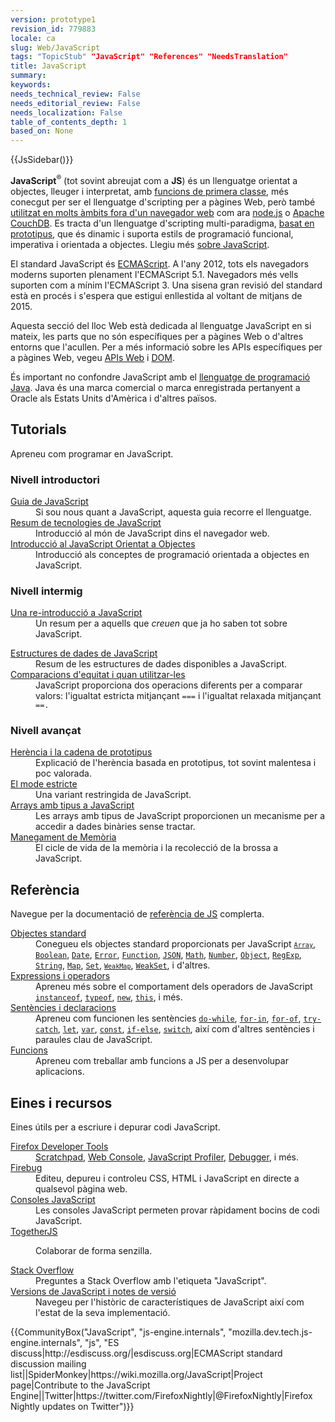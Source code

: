 ```yaml
---
version: prototype1
revision_id: 779883
locale: ca
slug: Web/JavaScript
tags: "TopicStub" "JavaScript" "References" "NeedsTranslation"
title: JavaScript
summary: 
keywords: 
needs_technical_review: False
needs_editorial_review: False
needs_localization: False
table_of_contents_depth: 1
based_on: None
---
```

<div>{{JsSidebar()}}</div>

<div class="summary">
<p><strong>JavaScript</strong><sup>®</sup> (tot sovint abreujat com a <strong>JS</strong>) és un llenguatge orientat a objectes, lleuger i interpretat, amb <a href="https://en.wikipedia.org/wiki/First-class_functions" title="https://en.wikipedia.org/wiki/First-class_functions">funcions de primera classe</a>, més conecgut per ser el llenguatge d'scripting per a pàgines Web, però també <a class="external" href="http://en.wikipedia.org/wiki/JavaScript#Uses_outside_web_pages">utilitzat en molts àmbits fora d'un navegador web</a> com ara <a class="external" href="http://nodejs.org/">node.js</a> o <a href="http://couchdb.apache.org">Apache CouchDB</a>. Es tracta d'un llenguatge d'scripting multi-paradigma, <a class="mw-redirect" href="https://en.wikipedia.org/wiki/Prototype-based" title="Prototype-based">basat en prototipus</a>, que és dinamic i suporta estils de programació funcional, imperativa i orientada a objectes. Llegiu més <a href="/ca/docs/Web/JavaScript/About_JavaScript">sobre JavaScript</a>.</p>
</div>

<p>El standard JavaScript és <a href="/ca/docs/JavaScript/Language_Resources">ECMAScript</a>. A l'any 2012, tots els navegadors moderns suporten plenament l'ECMAScript 5.1. Navegadors més vells suporten com a mínim l'ECMAScript 3. Una sisena gran revisió del standard està en procés i s'espera que estigui enllestida al voltant de mitjans de 2015.</p>

<p>Aquesta secció del lloc Web està dedicada al llenguatge JavaScript en si mateix, les parts que no són específiques per a pàgines Web o d'altres entorns que l'acullen. Per a més informació sobre les APIs específiques per a pàgines Web, vegeu <a href="/ca/docs/Web/API">APIs Web</a> i <a href="/ca/docs/Glossary/DOM">DOM</a>.</p>

<p>És important no confondre JavaScript amb el <a href="http://en.wikipedia.org/wiki/Java_(programming_language)">llenguatge de programació Java</a>. Java és una marca comercial o marca enregistrada pertanyent a Oracle als Estats Units d'Amèrica i d'altres països.</p>

<div class="column-container">
<div class="column-half">
<h2 id="Creating" name="Creating">Tutorials</h2>

<p>Apreneu com programar en JavaScript.</p>

<h3 id="Nivell_introductori">Nivell introductori</h3>

<dl>
 <dt><a href="https://developer.mozilla.org/ca/docs/Web/JavaScript/Guide">Guia de JavaScript</a></dt>
 <dd>Si sou nous quant a JavaScript, aquesta guia recorre el llenguatge.</dd>
 <dt><a href="/ca/docs/Web/JavaScript/JavaScript_technologies_overview">Resum de tecnologies de JavaScript</a></dt>
 <dd>Introducció al món de JavaScript dins el navegador web.</dd>
 <dt><a href="https://developer.mozilla.org/ca/docs/Web/JavaScript/Introduction_to_Object-Oriented_JavaScript">Introducció al JavaScript Orientat a Objectes</a></dt>
 <dd>Introducció als conceptes de programació orientada a objectes en JavaScript.</dd>
</dl>

<h3 id="Nivell_intermig">Nivell intermig</h3>

<dl>
 <dt><a href="https://developer.mozilla.org/ca/docs/Web/JavaScript/A_re-introduction_to_JavaScript">Una re-introducció a JavaScript</a></dt>
 <dd>Un resum per a aquells que <em>creuen</em> que ja ho saben tot sobre JavaScript.</dd>
</dl>

<dl>
 <dt><a href="https://developer.mozilla.org/ca/docs/Web/JavaScript/Data_structures">Estructures de dades de JavaScript</a></dt>
 <dd>Resum de les estructures de dades disponibles a JavaScript.</dd>
 <dt><a href="https://developer.mozilla.org/ca/docs/Web/JavaScript/Equality_comparisons_and_when_to_use_them">Comparacions d'equitat i quan utilitzar-les</a></dt>
 <dd>JavaScript proporciona dos operacions diferents per a comparar valors: l'igualtat estricta mitjançant <code>===</code> i l'igualtat relaxada mitjançant <code>==.</code></dd>
</dl>

<h3 id="Nivell_avan.C3.A7at">Nivell avançat</h3>

<dl>
 <dt><a href="https://developer.mozilla.org/ca/docs/Web/JavaScript/Guide/Inheritance_and_the_prototype_chain">Herència i la cadena de prototipus</a></dt>
 <dd>Explicació de l'herència basada en prototipus, tot sovint malentesa i poc valorada.</dd>
 <dt><a href="/ca/docs/Web/JavaScript/Reference/Strict_mode">El mode estricte</a></dt>
 <dd>Una variant restringida de JavaScript.</dd>
 <dt><a href="https://developer.mozilla.org/ca/docs/Web/JavaScript/Typed_arrays">Arrays amb tipus a JavaScript</a></dt>
 <dd>Les arrays amb tipus de JavaScript proporcionen un mecanisme per a accedir a dades binàries sense tractar.</dd>
 <dt><a href="https://developer.mozilla.org/ca/docs/Web/JavaScript/Memory_Management">Manegament de Memòria</a></dt>
 <dd>El cicle de vida de la memòria i la recolecció de la brossa a JavaScript.</dd>
</dl>
</div>

<div class="column-half">
<h2 id="Refer.C3.A8ncia">Referència</h2>

<p>Navegue per la documentació de <a href="/ca/docs/Web/JavaScript/Reference">referència de JS</a> complerta.</p>

<dl>
 <dt><a href="/ca/docs/Web/JavaScript/Referencia/Objectes_standard">Objectes standard</a></dt>
 <dd>Conegueu els objectes standard proporcionats per JavaScript <code><a href="https://developer.mozilla.org/ca/docs/Web/JavaScript/Reference/Global_Objects/Array" title="The JavaScript Array global object is a constructor for arrays, which are high-level, list-like objects."><code>Array</code></a></code>, <a href="https://developer.mozilla.org/ca/docs/Web/JavaScript/Reference/Global_Objects/Boolean" title="The Boolean object is an object wrapper for a boolean value."><code>Boolean</code></a>, <a href="https://developer.mozilla.org/ca/docs/Web/JavaScript/Reference/Global_Objects/Date" title="Creates a JavaScript Date instance that represents a single moment in time. Date objects are based on a time value that is the number of milliseconds since 1 January, 1970 UTC."><code>Date</code></a>, <a href="https://developer.mozilla.org/ca/docs/Web/JavaScript/Reference/Global_Objects/Error" title="The Error constructor creates an error object. Instances of Error objects are thrown when runtime errors occur. The Error object can also be used as a base objects for user-defined exceptions. See below for standard built-in error types."><code>Error</code></a>, <a href="https://developer.mozilla.org/ca/docs/Web/JavaScript/Reference/Global_Objects/Function" title="The Function constructor creates a new Function object. In JavaScript every function is actually a Function object."><code>Function</code></a>, <a href="https://developer.mozilla.org/ca/docs/Web/JavaScript/Reference/Global_Objects/JSON" title="The JSON object contains methods for parsing JavaScript Object Notation (JSON) and converting values to JSON. It can't be called or constructed, and aside from its two method properties it has no interesting functionality of its own."><code>JSON</code></a>, <a href="https://developer.mozilla.org/ca/docs/Web/JavaScript/Reference/Global_Objects/Math" title="Math is a built-in object that has properties and methods for mathematical constants and functions. Not a function object."><code>Math</code></a>, <a href="https://developer.mozilla.org/ca/docs/Web/JavaScript/Reference/Global_Objects/Number" title="The Number JavaScript object is a wrapper object allowing you to work with numerical values. A Number object is created using the Number() constructor."><code>Number</code></a>, <a href="/ca/docs/Web/JavaScript/Reference/Global_Objects/Object"><code>Object</code></a>, <a href="https://developer.mozilla.org/ca/docs/Web/JavaScript/Reference/Global_Objects/RegExp" title="The RegExp constructor creates a regular expression object for matching text with a pattern."><code>RegExp</code></a>, <a href="https://developer.mozilla.org/ca/docs/Web/JavaScript/Reference/Global_Objects/String" title="The String global object is a constructor for strings, or a sequence of characters."><code>String</code></a>, <a href="https://developer.mozilla.org/ca/docs/Web/JavaScript/Reference/Global_Objects/Map" title="The Map object is a simple key/value map. Any value (both objects and primitive values) may be used as either a key or a value."><code>Map</code></a>, <code><a href="/ca/docs/Web/JavaScript/Reference/Global_Objects/Set">Set</a></code>, <code><a href="https://developer.mozilla.org/ca/docs/Web/JavaScript/Reference/Global_Objects/WeakMap" title="The WeakMap object is a collection of key/value pairs in which the keys are objects and the values can be arbitrary values."><code>WeakMap</code></a></code>, <a href="https://developer.mozilla.org/ca/docs/Web/JavaScript/Reference/Global_Objects/WeakSet" title="The WeakSet object lets you store weakly held objects in a collection."><code>WeakSet</code></a>, i d'altres.</dd>
 <dt><a href="/ca/docs/Web/JavaScript/Reference/Operators">Expressions i operadors</a></dt>
 <dd>Apreneu més sobre el comportament dels operadors de JavaScript <code><a href="https://developer.mozilla.org/ca/docs/Web/JavaScript/Reference/Operators/instanceof">instanceof</a></code>, <code><a href="https://developer.mozilla.org/ca/docs/Web/JavaScript/Reference/Operators/typeof">typeof</a></code>, <code><a href="https://developer.mozilla.org/ca/docs/Web/JavaScript/Reference/Operators/new">new</a></code>, <code><a href="https://developer.mozilla.org/ca/docs/Web/JavaScript/Reference/Operators/this">this</a></code>, i més.</dd>
 <dt><a href="/ca/docs/Web/JavaScript/Reference/Statements">Sentències i declaracions</a></dt>
 <dd>Apreneu com funcionen les sentències <code><a href="https://developer.mozilla.org/ca/docs/Web/JavaScript/Reference/Statements/do...while">do-while</a></code>, <code><a href="https://developer.mozilla.org/ca/docs/Web/JavaScript/Reference/Statements/for...in">for-in</a></code>, <code><a href="https://developer.mozilla.org/ca/docs/Web/JavaScript/Reference/Statements/for...of">for-of</a></code>, <code><a href="https://developer.mozilla.org/ca/docs/Web/JavaScript/Reference/Statements/try...catch">try-catch</a></code>, <code><a href="https://developer.mozilla.org/ca/docs/Web/JavaScript/Reference/Statements/let">let</a></code>, <code><a href="https://developer.mozilla.org/ca/docs/Web/JavaScript/Reference/Statements/var">var</a></code>, <code><a href="https://developer.mozilla.org/ca/docs/Web/JavaScript/Reference/Statements/const">const</a></code>, <code><a href="https://developer.mozilla.org/ca/docs/Web/JavaScript/Reference/Statements/if...else">if-else</a></code>, <code><a href="https://developer.mozilla.org/ca/docs/Web/JavaScript/Reference/Statements/switch">switch</a></code>, així com d'altres sentències i paraules clau de JavaScript.</dd>
 <dt><a href="/ca/docs/Web/JavaScript/Reference/Functions">Funcions</a></dt>
 <dd>Apreneu com treballar amb funcions a JS per a desenvolupar aplicacions.</dd>
</dl>

<h2 id="Eines_i_recursos">Eines i recursos</h2>

<p>Eines útils per a escriure i depurar codi JavaScript.</p>

<dl>
 <dt><a href="/ca/docs/Tools">Firefox Developer Tools</a></dt>
 <dd><a href="/ca/docs/Tools/Scratchpad">Scratchpad</a>, <a href="/ca/docs/Tools/Web_Console">Web Console</a>, <a href="/ca/docs/Tools/Profiler">JavaScript Profiler</a>, <a href="/ca/docs/Tools/Debugger">Debugger</a>, i més.</dd>
 <dt><a class="external" href="http://www.getfirebug.com/">Firebug</a></dt>
 <dd>Editeu, depureu i controleu CSS, HTML i JavaScript en directe a qualsevol pàgina web.</dd>
 <dt><a href="/ca/docs/Web/JavaScript/Shells">Consoles JavaScript</a></dt>
 <dd>Les consoles JavaScript permeten provar ràpidament bocins de codi JavaScript.</dd>
 <dt><a href="https://togetherjs.com/">TogetherJS</a></dt>
 <dd>
 <p class="hero-header-text large">Colaborar de forma senzilla.</p>
 </dd>
 <dt><a href="http://stackoverflow.com/questions/tagged/javascript">Stack Overflow</a></dt>
 <dd>Preguntes a Stack Overflow amb l'etiqueta "JavaScript".</dd>
 <dt><a href="/ca/docs/Web/JavaScript/New_in_JavaScript">Versions de JavaScript i notes de versió</a></dt>
 <dd>Navegeu per l'històric de característiques de JavaScript així com l'estat de la seva implementació.</dd>
</dl>
</div>
</div>

<p>{{CommunityBox("JavaScript", "js-engine.internals", "mozilla.dev.tech.js-engine.internals", "js", "ES discuss|http://esdiscuss.org/|esdiscuss.org|ECMAScript standard discussion mailing list||SpiderMonkey|https://wiki.mozilla.org/JavaScript|Project page|Contribute to the JavaScript Engine||Twitter|https://twitter.com/FirefoxNightly|@FirefoxNightly|Firefox Nightly updates on Twitter")}}</p>

